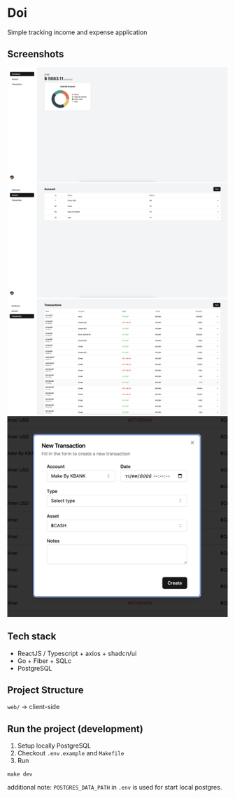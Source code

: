 # Doi

Simple tracking income and expense application

## Screenshots

![overview](screenshots/overview.png)
![account](screenshots/account.png)
![transaction](screenshots/transaction.png)
![add new transation](screenshots/new_transaction.png)

## Tech stack

- ReactJS / Typescript + axios + shadcn/ui
- Go + Fiber + SQLc
- PostgreSQL

## Project Structure

`web/` -> client-side

## Run the project (development)

1. Setup locally PostgreSQL
2. Checkout `.env.example` and `Makefile`
3. Run

```
make dev
```

additional note: `POSTGRES_DATA_PATH` in `.env` is used for start local postgres.
